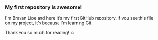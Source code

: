 ### My first repository is awesome!

I'm Brayan Lipe and here it's my first GitHub repository.
If you see this file on my project, it's because I'm learning Git.


Thank you so much for reading! ☺
